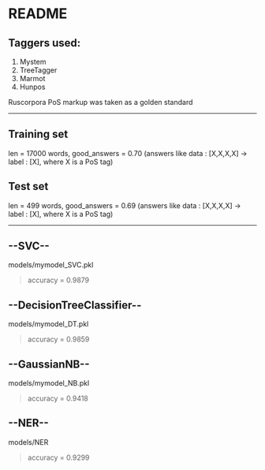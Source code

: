 # README

## Taggers used: 
1. Mystem 
2. TreeTagger 
3. Marmot 
4. Hunpos

Ruscorpora PoS markup was taken as a golden standard

---

## Training set
len = 17000 words, good_answers = 0.70 (answers like data : [X,X,X,X] -> label : [X], where X is a PoS tag)

## Test set
len = 499 words, good_answers = 0.69 (answers like data : [X,X,X,X] -> label : [X], where X is a PoS tag)

---

## --SVC-- 
models/mymodel_SVC.pkl
>accuracy = 0.9879 

## --DecisionTreeClassifier-- 
models/mymodel_DT.pkl
>accuracy = 0.9859 

## --GaussianNB-- 
models/mymodel_NB.pkl
>accuracy = 0.9418 

## --NER-- 
models/NER
>accuracy = 0.9299
